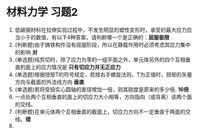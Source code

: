 # 材料力学 习题2
1. 低碳钢材料在拉伸实验过程中，不发生明显的塑性变形时，承受的最大应力应当小于的数值，有以下4种答案，请判断哪一个是正确的：**屈服极限**
2. (判断题)由于铸铁构件没有屈服阶段，所以在静载作用时必须考虑其应力集中的影响 **对**
3. (单选题)纯剪切时，除了应力为零的一组平面之外，单元体另外的四个互相垂直的面上的应力情况是
**只有切应力并无正应力**
4. (单选题)根据扭矩T的符号规定，若按右手螺旋法则，T为正值时，扭矩的矢量方向与截面的外法线方向 **垂直**
5. (单选题)若将受扭实心圆轴的直径增加一倍，则其刚度是原来的多少倍. **16倍**
6. 一点处两个互相垂直的面上的切应力大小相等，方向指向（或背离）该两个面的交线。
7. (判断题)在单元体两个互相垂直的截面上，切应力方向不一定垂直于两面的交线。**错**
8. 
